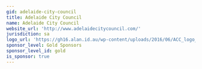 ```yaml
---
gid: adelaide-city-council
title: Adelaide City Council
name: Adelaide City Council
website_url: 'http://www.adelaidecitycouncil.com/'
jurisdiction: sa
logo_url: 'https://gh16.alan.id.au/wp-content/uploads/2016/06/ACC_logo_Blue.jpg'
sponsor_level: Gold Sponsors
sponsor_level_id: gold
is_sponsor: true
---
```


